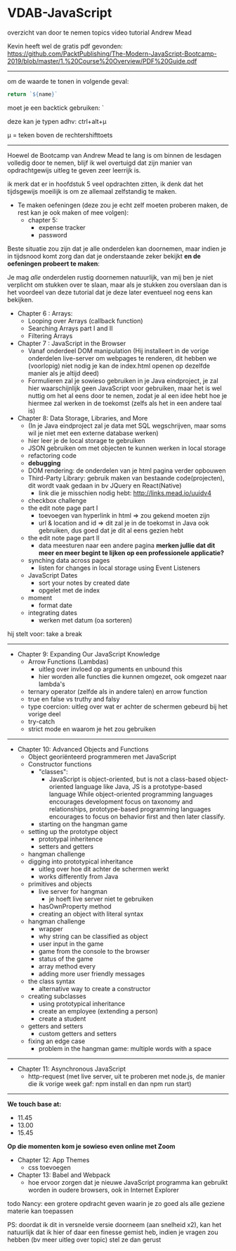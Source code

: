 # VDAB-JavaScript
overzicht van door te nemen topics video tutorial Andrew Mead


Kevin heeft wel de gratis pdf gevonden:
https://github.com/PacktPublishing/The-Modern-JavaScript-Bootcamp-2019/blob/master/1.%20Course%20Overview/PDF%20Guide.pdf 

---
om de waarde te tonen in volgende geval:
```javascript    
return `${name}`
```
moet je een backtick gebruiken: `

deze kan je typen adhv: ctrl+alt+µ

µ = teken boven de rechtershifttoets

---

Hoewel de Bootcamp van Andrew Mead te lang is om binnen de lesdagen volledig door te nemen, 
blijf ik wel overtuigd dat zijn manier van opdrachtgewijs  uitleg te geven zeer leerrijk is.

ik merk dat er in hoofdstuk 5 veel opdrachten zitten, 
ik denk dat het tijdsgewijs moeilijk is om ze allemaal zelfstandig te maken.

-	Te maken oefeningen (deze zou je echt zelf moeten proberen maken, de rest kan je ook maken of mee volgen):
    -	chapter 5: 
        -	expense tracker 
        -	password

Beste situatie zou zijn dat je alle onderdelen kan doornemen, 
maar indien je in tijdsnood komt zorg dan dat je onderstaande zeker bekijkt **en de oefeningen probeert te maken**:

Je mag *alle* onderdelen rustig doornemen natuurlijk, van mij ben je niet verplicht om stukken over te slaan, 
maar als je stukken zou overslaan dan is het voordeel van deze tutorial dat je deze later eventueel nog eens kan bekijken.

-	Chapter 6 : Arrays: 
    -	Looping over Arrays (callback function)
    -	Searching Arrays part I and II
    -	Filtering Arrays
-	Chapter 7 : JavaScript in the Browser
    -	Vanaf onderdeel DOM manipulation (Hij installeert in de vorige onderdelen live-server om webpages te renderen, 
    dit hebben we (voorlopig) niet nodig je kan de index.html openen op dezelfde manier als je altijd deed)
    - Formulieren zal je sowieso gebruiken in je Java eindproject, 
    je zal hier waarschijnlijk geen JavaScript voor gebruiken, maar het is wel nuttig om het al eens door te nemen, 
    zodat je al een idee hebt hoe je hiermee zal werken in de toekomst (zelfs als het in een andere taal is)
-   Chapter 8: Data Storage, Libraries, and More
    - (In je Java eindproject zal je data met SQL wegschrijven, maar soms wil je niet met een externe database werken)
    - hier leer je de local storage te gebruiken
    - JSON gebruiken om met objecten te kunnen werken in local storage 
    - refactoring code
    - **debugging**
    - DOM rendering: de onderdelen van je html pagina verder opbouwen 
    - Third-Party Library: gebruik maken van bestaande code(projecten), dit wordt vaak gedaan in bv JQuery en React(Native)
        - link die je misschien nodig hebt: http://links.mead.io/uuidv4
    - checkbox challenge
    - the edit note page part I 
        - toevoegen van hyperlink in html => zou gekend moeten zijn
        - url & location and id => dit zal je in de toekomst in Java ook gebruiken, dus goed dat je dit al eens gezien hebt
    - the edit note page part II    
        - data meesturen naar een andere pagina
    **merken jullie dat dit meer en meer begint te lijken op een professionele applicatie?**    
    - synching data across pages
        - listen for changes in local storage using Event Listeners
    - JavaScript Dates
        - sort your notes by created date
        - opgelet met de index
    - moment
        - format date
    - integrating dates
        - werken met datum (oa sorteren)    

hij stelt voor: take a break

---

-   Chapter 9: Expanding Our JavaScript Knowledge
     - Arrow Functions (Lambdas) 
        - uitleg over invloed op arguments en unbound this
        - hier worden alle functies die kunnen omgezet, ook omgezet naar lambda's
     - ternary operator (zelfde als in andere talen)   en arrow function
     - true en false vs truthy and falsy   
     - type coercion: uitleg over wat er achter de schermen gebeurd bij het vorige deel
     - try-catch
     - strict mode en waarom je het zou gebruiken  

---

-   Chapter 10: Advanced Objects and Functions
    - Object georiënteerd programmeren met JavaScript
    - Constructor functions
        - "classes": 
            - JavaScript is object-oriented, but is not a class-based object-oriented language like Java, 
            JS is a prototype-based language
            While object-oriented programming languages encourages development focus on taxonomy and relationships, 
            prototype-based programming languages encourages to focus on behavior first and then later classify.
        - starting on the hangman game   
    -  setting up the prototype object
        - prototypal inheritence
        - setters and getters
    - hangman challenge
    - digging into prototypical inheritance
        - uitleg over hoe dit achter de schermen werkt
        - works differently from Java
    - primitives and objects
        - live server for hangman
            - je hoeft live server niet te gebruiken
        - hasOwnProperty method
        - creating an object with literal syntax    
    - hangman challenge
        - wrapper
        - why string can be classified as object
        - user input in the game
        - game from the console to the browser
        - status of the game
        - array method every
        - adding more user friendly messages
    - the class syntax
        - alternative way to create a constructor
    - creating subclasses
        - using prototypical inheritance
        - create an employee (extending a person)
        - create a student
    - getters and setters
        - custom getters and setters
    - fixing an edge case
        - problem in the hangman game: multiple words with a space

---


-   Chapter 11: Asynchronous JavaScript
    - http-request (met live server, uit te proberen met node.js, de manier die ik vorige week gaf: 
     npm install en dan npm run start)
    

---

**We touch base at:**
- 11.45
- 13.00
- 15.45

**Op die momenten kom je sowieso even online met Zoom**



-   Chapter 12: App Themes
    - css toevoegen 
-   Chapter 13: Babel and Webpack
    - hoe ervoor zorgen dat je nieuwe JavaScript programma kan gebruikt worden in oudere browsers, ook in Internet Explorer

todo Nancy: een grotere opdracht geven waarin je zo goed als alle geziene materie kan toepassen

PS: doordat ik dit in versnelde versie doorneem (aan snelheid x2), 
kan het natuurlijk dat ik hier of daar een finesse gemist heb, 
indien je vragen zou hebben (bv meer uitleg over topic) stel ze dan gerust
